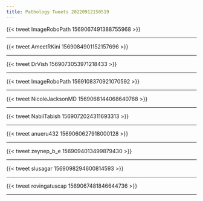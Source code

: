 ```yaml
---
title: Pathology Tweets 20220912150519 
---
```


{{< tweet ImageRoboPath 1569067491388755968 >}}






---





{{< tweet AmeetRKini 1569084901152157696 >}}






---





{{< tweet DrVish 1569073053971218433 >}}






---





{{< tweet ImageRoboPath 1569108370921070592 >}}






---





{{< tweet NicoleJacksonMD 1569068144068640768 >}}






---





{{< tweet NabilTabish 1569072024311693313 >}}






---





{{< tweet anueru432 1569060627918000128 >}}






---





{{< tweet zeynep_b_e 1569094013499879430 >}}






---





{{< tweet slusagar 1569098294600814593 >}}






---





{{< tweet rovingatuscap 1569067481846644736 >}}






---



